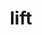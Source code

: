 ---
category: 4-letters
denotation: null
name: lift
reference_link: https://www.etymonline.com/word/lift
root_language: null
root_name: null
title: lift
type: free
word_sums:
- respelling: lift
  sum: 'Lift + '
---